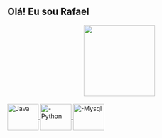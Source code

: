 ## Olá! Eu sou Rafael

<div align="center">
  <a href="https://github.com/RafaelDEV-01">
  <img height="160em" src="https://github-readme-stats.vercel.app/api/top-langs/?username=RafaelDEV-01&layout=compact&langs_count=7&theme=dark"/>
</div>
<div style="display: inline_block"><br>
  <img align="center" alt="Java" height="60" width="70" src="https://cdn.jsdelivr.net/gh/devicons/devicon@latest/icons/java/java-original-wordmark.svg" />
  <img align="center" alt="-Python" height="60" width="70" src="https://cdn.jsdelivr.net/gh/devicons/devicon@latest/icons/python/python-original-wordmark.svg" />
  <img align="center" alt="-Mysql" height="60" width="70" src="https://cdn.jsdelivr.net/gh/devicons/devicon@latest/icons/mysql/mysql-original-wordmark.svg" />
</div>
